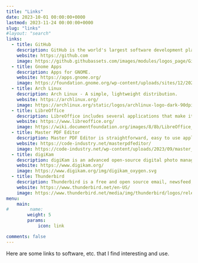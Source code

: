 ```yaml
---
title: "Links"
date: 2023-10-01 00:00:00+0000
lastmod: 2023-11-24 00:00:00+0000
slug: "links"
#layout: "search"
links:
  - title: GitHub
    description: GitHub is the world's largest software development platform.
    website: https://github.com
    image: https://github.githubassets.com/images/modules/logos_page/GitHub-Mark.png
  - title: Gnome Apps
    description: Apps for GNOME.
    website: https://apps.gnome.org/
    image: https://foundation.gnome.org/wp-content/uploads/sites/12/2021/03/gnome-logos-1.png
  - title: Arch Linux
    description: Arch Linux - A simple, lightweight distribution.
    website: https://archlinux.org/
    image: https://archlinux.org/static/logos/archlinux-logo-dark-90dpi.ebdee92a15b3.png
  - title: LibreOffice
    description: LibreOffice includes several applications that make it the most versatile Free and Open Source office suite available, including Writer (word processing), Calc (spreadsheets), Impress (presentations), Draw (vector graphics and flowcharts), Base (databases), and Math (formula editing).
    website: https://www.libreoffice.org/
    image: https://wiki.documentfoundation.org/images/8/8b/LibreOffice_Initial-Artwork-Logo_ColorLogoContemporary_500px.png
  - title: Master PDF Editor
    description: Master PDF Editor is straightforward, easy to use application for working with PDF documents equipped with powerful multi-purpose functionality. With Master PDF Editor you can easily view, create and modify PDF documents. The application enables you to merge several files into one, split a source document into multiple documents, and also to comment, sign and encrypt PDF files.
    website: https://code-industry.net/masterpdfeditor/
    image: https://code-industry.net/wp-content/uploads/2023/09/master_pdf_editor.svg
  - title: digiKam
    description: digiKam is an advanced open-source digital photo management application that runs on Linux, Windows, and macOS. The application provides a comprehensive set of tools for importing, managing, editing, and sharing photos and raw files.
    website: https://www.digikam.org/
    image: https://www.digikam.org/img/digikam_oxygen.svg
  - title: Thunderbird
    description: Thunderbird is a free and open source email, newsfeed, chat, and calendaring client, that’s easy to set up and customize. One of the core principles of Thunderbird is the use and promotion of open standards - this focus is a rejection of our world of closed platforms and services that can’t communicate with each other. We want our users to have freedom and choice in how they communicate.
    website: https://www.thunderbird.net/en-US/
    image: https://www.thunderbird.net/media/img/thunderbird/logos/release.png
menu:
    main: 
#        name: 
        weight: 5
        params:
            icon: link

comments: false
---
```


Here are some links to software, etc. that I find interesting and use.